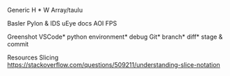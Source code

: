 Generic
    H * W
    Array/taulu

Basler Pylon & IDS uEye
    docs
    AOI
    FPS

Greenshot
VSCode*
    python environment*
            debug
    Git*
        branch*
        diff*
        stage & commit


Resources
    Slicing
        https://stackoverflow.com/questions/509211/understanding-slice-notation